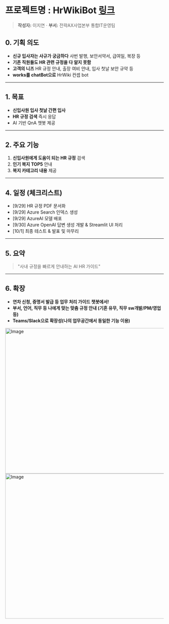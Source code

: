 # 프로젝트명 : HrWikiBot [링크](https://hrwikibot-app.azurewebsites.net/)
> **작성자:** 이지연  ·  **부서:** 전략AX사업본부 통합IT운영팀

## 0. 기획 의도
- **신규 입사자는 사규가 궁금하다** 사번 발행, 보안서약서, 급여일, 복장 등
- **기존 직원들도 HR 관련 규정을 다 알지 못함** 
- **고객의 니즈** HR 규정 안내, 출장 여비 안내, 입사 첫날 보안 규약 등
- **works를 chatBot으로**  HrWiki 컨셉 bot

---

## 1. 목표
- **신입사원 입사 첫날 간편 입사** 
- **HR 규정 검색** 즉시 응답
- AI 기반 QnA 챗봇 제공

---

## 2. 주요 기능
1. **신입사원에게 도움이 되는 HR 규정** 검색
2. **인기 복지 TOP5** 안내
3. **복지 카테고리 내용** 제공

---

## 4. 일정 (체크리스트)
- [9/29] HR 규정 PDF 문서화
- [9/29] Azure Search 인덱스 생성
- [9/29] AzureAI 모델 배포
- [9/30] Azure OpenAI 답변 생성 개발 & Streamlit UI 처리
- [10/1] 최종 테스트 & 발표 및 마무리


---

## 5. 요약
> "사내 규정을 빠르게 안내하는 AI HR 가이드"

---

## 6. 확장
- **연차 신청, 증명서 발급 등 업무 처리 가이드 챗봇에서!**
- **부서, 언어, 직무 등 나에게 맞는 맞춤 규정 안내 (기혼 유무, 직무 sw개발/PM/영업 등)**
- **Teams/Slack으로 확장성(나의 업무공간에서 동일한 기능 이용)**

<img width="959" height="461" alt="Image" src="https://github.com/user-attachments/assets/bd6e3c0f-b87b-4761-8f05-11bd999696e8" />
<img width="960" height="460" alt="Image" src="https://github.com/user-attachments/assets/a69c0c2e-3466-4c68-aec0-dcb2f01ca3ce" />